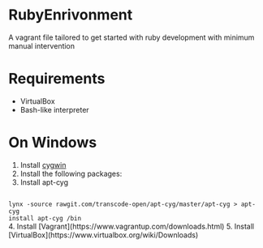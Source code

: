 # RubyEnrivonment
A vagrant file tailored to get started with ruby development with minimum manual intervention

# Requirements
* VirtualBox
* Bash-like interpreter

# On Windows
1. Install [cygwin](https://www.cygwin.com/)
2. Install the following packages:
3. Install apt-cyg
<code>
lynx -source rawgit.com/transcode-open/apt-cyg/master/apt-cyg > apt-cyg
install apt-cyg /bin
</code>
4. Install [Vagrant](https://www.vagrantup.com/downloads.html)
5. Install [VirtualBox](https://www.virtualbox.org/wiki/Downloads)




